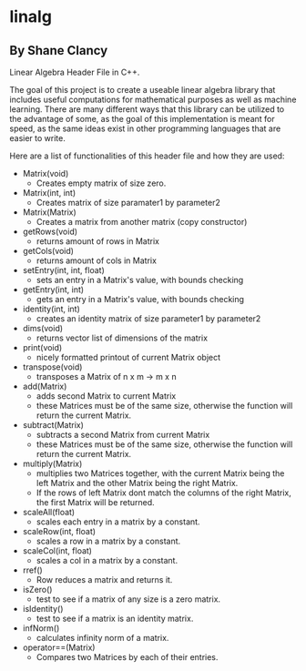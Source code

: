 # linalg
## By Shane Clancy
Linear Algebra Header File in C++.

The goal of this project is to create a useable linear algebra library that includes useful computations for mathematical purposes as well as machine learning. There are many different ways that this library can be utilized to the advantage of some, as the goal of this implementation is meant for speed, as the same ideas exist in other programming languages that are easier to write.

Here are a list of functionalities of this header file and how they are used:

 - Matrix(void)
    - Creates empty matrix of size zero.
 - Matrix(int, int)
    - Creates matrix of size paramater1 by parameter2
 - Matrix(Matrix)
    - Creates a matrix from another matrix (copy constructor)
 - getRows(void)
    - returns amount of rows in Matrix
 - getCols(void)
    - returns amount of cols in Matrix
 - setEntry(int, int, float)
    - sets an entry in a Matrix's value, with bounds checking
 - getEntry(int, int)
    - gets an entry in a Matrix's value, with bounds checking
 - identity(int, int)
    - creates an identity matrix of size parameter1 by parameter2
 - dims(void)
    - returns vector list of dimensions of the matrix
 - print(void)
    - nicely formatted printout of current Matrix object
 - transpose(void)
    - transposes a Matrix of n x m -> m x n
 - add(Matrix)
    - adds second Matrix to current Matrix
    - these Matrices must be of the same size, otherwise the function will return the current Matrix.
 - subtract(Matrix)
    - subtracts a second Matrix from current Matrix
    - these Matrices must be of the same size, otherwise the function will return the current Matrix.
 - multiply(Matrix)
    - multiplies two Matrices together, with the current Matrix being the left Matrix and the other Matrix being the right Matrix.
    - If the rows of left Matrix dont match the columns of the right Matrix, the first Matrix will be returned.
 - scaleAll(float)
    - scales each entry in a matrix by a constant.
 - scaleRow(int, float)
    - scales a row in a matrix by a constant.
 - scaleCol(int, float)
    - scales a col in a matrix by a constant.
 - rref()
    - Row reduces a matrix and returns it.
 - isZero()
    - test to see if a matrix of any size is a zero matrix.
 - isIdentity()
    - test to see if a matrix is an identity matrix.
 - infNorm()
    - calculates infinity norm of a matrix.
 - operator==(Matrix)
    - Compares two Matrices by each of their entries.
